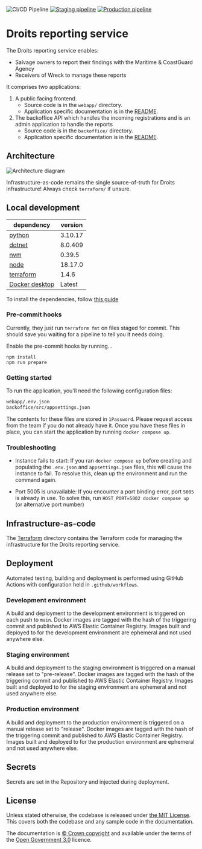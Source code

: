 ![CI/CD Pipeline](https://github.com/mcagov/droits/actions/workflows/pipeline-dev.yml/badge.svg)
[![Staging pipeline](https://github.com/mcagov/droits/actions/workflows/pipeline-staging.yml/badge.svg)](https://github.com/mcagov/droits/actions/workflows/pipeline-staging.yml)
[![Production pipeline](https://github.com/mcagov/droits/actions/workflows/pipeline-prod.yml/badge.svg)](https://github.com/mcagov/droits/actions/workflows/pipeline-prod.yml)

# Droits reporting service

The Droits reporting service enables:

- Salvage owners to report their findings with the Maritime & CoastGuard Agency
- Receivers of Wreck to manage these reports

It comprises two applications:

1. A public facing frontend.
   - Source code is in the `webapp/` directory.
   - Application specific documentation is in the [README](./webapp/README.md).
2. The backoffice API which handles the incoming registrations and is an admin application to handle the reports
   - Source code is in the `backoffice/` directory.
   - Application specific documentation is in the [README](./backoffice/README.md).

## Architecture

![Architecture diagram](./architecture.jpg)

Infrastructure-as-code remains the single source-of-truth for Droits infrastructure! Always check `terraform/` if
unsure.

## Local development

| **dependency**                                                    | **version** |
|-------------------------------------------------------------------|-------------|
| [python](https://www.python.org/)                                 | 3.10.17     |
| [dotnet](https://learn.microsoft.com/en-us/dotnet/)               | 8.0.409     |
| [nvm](https://github.com/nvm-sh/nvm)                              | 0.39.5      |
| [node](https://github.com/nvm-sh/nvm)                             | 18.17.0     |
| [terraform](https://www.terraform.io/)                            | 1.4.6       |
| [Docker desktop](https://www.docker.com/products/docker-desktop/) | Latest      |

To install the dependencies, follow [this guide](/docs/dependencies-setup.md)

### Pre-commit hooks

Currently, they just run `terraform fmt` on files staged for commit. This should save you waiting for a pipeline to tell you it needs doing.

Enable the pre-commit hooks by running...

```shell
npm install
npm run prepare
```

### Getting started

To run the application, you'll need the following configuration files:

```bash
webapp/.env.json
backoffice/src/appsettings.json
```

The contents for these files are stored in `1Password`. Please request access from the team if you do not already have it.
Once you have these files in place, you can start the application by running `docker compose up`.

### Troubleshooting

- Instance fails to start: If you ran `docker compose up` before creating and populating the `.env.json` and `appsettings.json` files, this will cause the instance to fail. To resolve this, clean up the environment and run the command again.

- Port 5005 is unavailable: If you encounter a port binding error, port `5005` is already in use. To solve this, run `HOST_PORT=5002 docker compose up` (or alternative port number)

## Infrastructure-as-code

The [Terraform](./terraform) directory contains the Terraform code for managing the infrastructure for the Droits
reporting service.

## Deployment

Automated testing, building and deployment is performed using GitHub Actions with configuration held in
`.github/workflows`.

### Development environment

A build and deployment to the development environment is triggered on each push to `main`. Docker images are tagged
with the hash of the triggering commit and published to AWS Elastic Container Registry. Images built and deployed to
for the development environment are ephemeral and not used anywhere else.

### Staging environment

A build and deployment to the staging environment is triggered on a manual release set to "pre-release". Docker images are tagged
with the hash of the triggering commit and published to AWS Elastic Container Registry. Images built and deployed to
for the staging environment are ephemeral and not used anywhere else.

### Production environment

A build and deployment to the production environment is triggered on a manual release set to "release". Docker images are tagged
with the hash of the triggering commit and published to AWS Elastic Container Registry. Images built and deployed to
for the production environment are ephemeral and not used anywhere else.

## Secrets

Secrets are set in the Repository and injected during deployment.

## License

Unless stated otherwise, the codebase is released under [the MIT License][mit]. This covers both the codebase and any
sample code in the documentation.

The documentation is [&copy; Crown copyright][copyright] and available under the terms of the [Open Government 3.0][ogl]
licence.

[mit]: LICENCE
[copyright]: http://www.nationalarchives.gov.uk/information-management/re-using-public-sector-information/uk-government-licensing-framework/crown-copyright/
[ogl]: http://www.nationalarchives.gov.uk/doc/open-government-licence/version/3/
